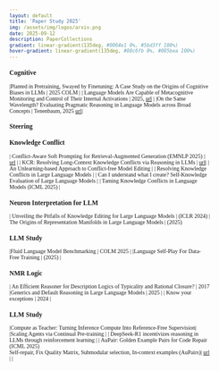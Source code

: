 ```yaml
---
layout: default
title: 'Paper Study 2025'
img: /assets/img/logos/arxiv.png
date: 2025-09-12
description: PaperCollections
gradient: linear-gradient(135deg, #0064e1 0%, #5bd3ff 100%)
hover-gradient: linear-gradient(135deg, #00c6fb 0%, #005bea 100%)
---
```


<style>
body, table, th, td {
    font-family: "Times New Roman", Times, serif;
    font-size: 10px;
}

table {
    border-collapse: collapse;
    border: none !important;
    outline: none !important;
    box-shadow: none !important;
}

table td { 
    font-family: "Times New Roman", Times, serif;
    font-size: 14px;
    border-left: none !important;
    border-right: none !important;
    border-top: 1px solid #ddd;
    border-bottom: 1px solid #ddd;
    padding-top: 4px;
    padding-bottom: 4px;
}
</style>

### Cognitive 

|Planted in Pretraining, Swayed by Finetuning: A Case Study on the Origins of Cognitive Biases in LLMs | 2025 COLM | 
| Language Models Are Capable of Metacognitive Monitoring and Control of Their Internal Activations | 2025, [url](https://docs.google.com/document/d/1rgwXgDQeqwQkI8NeHTm0AVpMplMXnZO-00_jxmGkNzw/edit?tab=t.0#heading=h.g3anuw1lqn) | 
|On the Same Wavelength? Evaluating Pragmatic Reasoning in Language Models across Broad Concepts | Tenenbaum, 2025 [url](https://docs.google.com/document/d/1-IA1Q8wAl-FaV7rvpBa3vbnQOpXLOv7BqyzVjOxXvyI/edit?tab=t.0)|


### Steering 

### Knowledge Conflict 

| Conflict-Aware Soft Prompting for Retrieval-Augmented Generation (EMNLP 2025) | [url](https://docs.google.com/document/d/1d1SoIxejfPtmdP7RxHKm7IwuSzywEF3uL5lBTR37b0U/edit?tab=t.0) |
| KCR: Resolving Long-Context Knowledge Conflicts via Reasoning in LLMs | [url]()| 
| An Unlearning-based Approach to Conflict-free Model Editing | 
| Resolving Knowledge Conflicts in Large Language Models | 
| Can I understand what I create? Self-Knowledge Evaluation of Large Language Models | 
| Taming Knowledge Conflicts in Language Models (ICML 2025) |



### Neuron Interpretation for LLM 

| Unveiling the Pitfalls of Knowledge Editing for Large Language Models  | (ICLR 2024)
| The Origins of Representation Manifolds in Large Language Models | (2025)  

### LLM Study  

|Fluid Language Model Benchmarking | COLM 2025 |
|Language Self-Play For Data-Free Training | (2025) |
### NMR Logic 

| An Efficient Reasoner for Description Logics of Typicality and Rational Closure? | 2017
|Generics and Default Reasoning in Large Language Models | 2025 | 
| Know your exceptions | 2024 | 


### LLM Study  

|Compute as Teacher: Turning Inference Compute Into Reference-Free Supervision| 
|Scaling Agents via Continual Pre-training | 
| DeepSeek-R1 incentivizes reasoning in LLMs through reinforcement learning  | 
|  AuPair: Golden Example Pairs for Code Repair (ICML 2025) <br> Self-repair, Fix Quality Matrix, Submodular selection, In-context examples (AuPairs)|  [url](https://docs.google.com/document/d/1JlpO7Sev4r7PbrxhOl1adHfu7fwCqHW-ZBlP7GwT76E/edit?tab=t.0) | 
| 
